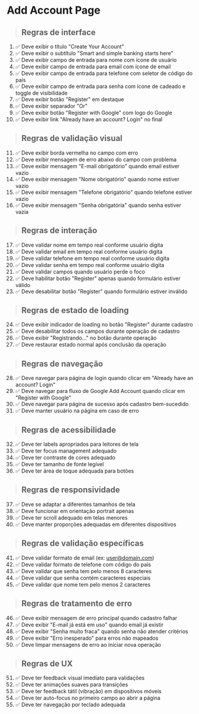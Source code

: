 # Add Account Page

> ## Regras de interface
01. ✅ Deve exibir o título "Create Your Account"
02. ✅ Deve exibir o subtítulo "Smart and simple banking starts here"
03. ✅ Deve exibir campo de entrada para nome com ícone de usuário
04. ✅ Deve exibir campo de entrada para email com ícone de email
05. ✅ Deve exibir campo de entrada para telefone com seletor de código do país
06. ✅ Deve exibir campo de entrada para senha com ícone de cadeado e toggle de visibilidade
07. ✅ Deve exibir botão "Register" em destaque
08. ✅ Deve exibir separador "Or"
09. ✅ Deve exibir botão "Register with Google" com logo do Google
10. ✅ Deve exibir link "Already have an account? Login" no final

> ## Regras de validação visual
11. ✅ Deve exibir borda vermelha no campo com erro
12. ✅ Deve exibir mensagem de erro abaixo do campo com problema
13. ✅ Deve exibir mensagem "E-mail obrigatório" quando email estiver vazio
14. ✅ Deve exibir mensagem "Nome obrigatório" quando nome estiver vazio
15. ✅ Deve exibir mensagem "Telefone obrigatório" quando telefone estiver vazio
16. ✅ Deve exibir mensagem "Senha obrigatória" quando senha estiver vazia

> ## Regras de interação
17. ✅ Deve validar nome em tempo real conforme usuário digita
18. ✅ Deve validar email em tempo real conforme usuário digita
19. ✅ Deve validar telefone em tempo real conforme usuário digita
20. ✅ Deve validar senha em tempo real conforme usuário digita
21. ✅ Deve validar campos quando usuário perde o foco
22. ✅ Deve habilitar botão "Register" apenas quando formulário estiver válido
23. ✅ Deve desabilitar botão "Register" quando formulário estiver inválido

> ## Regras de estado de loading
24. ✅ Deve exibir indicador de loading no botão "Register" durante cadastro
25. ✅ Deve desabilitar todos os campos durante operação de cadastro
26. ✅ Deve exibir "Registrando..." no botão durante operação
27. ✅ Deve restaurar estado normal após conclusão da operação

> ## Regras de navegação
28. ✅ Deve navegar para página de login quando clicar em "Already have an account? Login"
29. ✅ Deve navegar para fluxo de Google Add Account quando clicar em "Register with Google"
30. ✅ Deve navegar para página de sucesso após cadastro bem-sucedido
31. ✅ Deve manter usuário na página em caso de erro

> ## Regras de acessibilidade
32. ✅ Deve ter labels apropriados para leitores de tela
33. ✅ Deve ter focus management adequado
34. ✅ Deve ter contraste de cores adequado
35. ✅ Deve ter tamanho de fonte legível
36. ✅ Deve ter área de toque adequada para botões

> ## Regras de responsividade
37. ✅ Deve se adaptar a diferentes tamanhos de tela
38. ✅ Deve funcionar em orientação portrait apenas
39. ✅ Deve ter scroll adequado em telas menores
40. ✅ Deve manter proporções adequadas em diferentes dispositivos

> ## Regras de validação específicas
41. ✅ Deve validar formato de email (ex: user@domain.com)
42. ✅ Deve validar formato de telefone com código do país
43. ✅ Deve validar que senha tem pelo menos 8 caracteres
44. ✅ Deve validar que senha contém caracteres especiais
45. ✅ Deve validar que nome tem pelo menos 2 caracteres

> ## Regras de tratamento de erro
46. ✅ Deve exibir mensagem de erro principal quando cadastro falhar
47. ✅ Deve exibir "E-mail já está em uso" quando email já existir
48. ✅ Deve exibir "Senha muito fraca" quando senha não atender critérios
49. ✅ Deve exibir "Erro inesperado" para erros não mapeados
50. ✅ Deve limpar mensagens de erro ao iniciar nova operação

> ## Regras de UX
51. ✅ Deve ter feedback visual imediato para validações
52. ✅ Deve ter animações suaves para transições
53. ✅ Deve ter feedback tátil (vibração) em dispositivos móveis
54. ✅ Deve ter auto-focus no primeiro campo ao abrir a página
55. ✅ Deve ter navegação por teclado adequada

